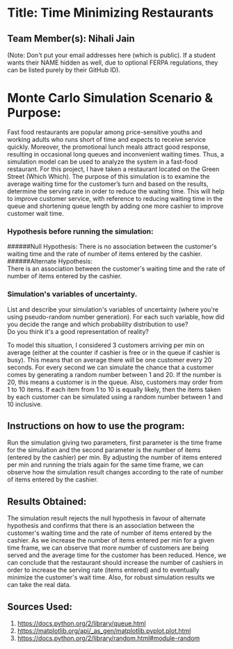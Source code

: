 
# Title: Time Minimizing Restaurants

## Team Member(s): Nihali Jain
(Note: Don't put your email addresses here (which is public).  If a student wants their NAME hidden as well, due to optional FERPA regulations, they can be listed purely by their GitHub ID).

# Monte Carlo Simulation Scenario & Purpose:

Fast food restaurants are popular among price-sensitive youths and working adults who runs short of time and expects to receive service quickly. Moreover, the promotional lunch meals attract good response, resulting in occasional long queues and inconvenient waiting times. Thus, a simulation model can be used to analyze the system in a fast-food restaurant. For this project, I have taken a restaurant located on the Green Street (Which Which). The purpose of this simulation is to examine the average waiting time for the customer’s turn and based on the results, determine the serving rate in order to reduce the waiting time. This will help to improve customer service, with reference to reducing waiting time in the queue and shortening queue length by adding one more cashier to improve customer wait time.

### Hypothesis before running the simulation:

######Null Hypothesis:
There is no association between the customer's waiting time and the rate of number of items entered by the cashier.
######Alternate Hypothesis:  
There is an association between the customer's waiting time and the rate of number of items entered by the cashier.
 

### Simulation's variables of uncertainty. 
List and describe your simulation's variables of uncertainty (where you're using pseudo-random number generation). 
For each such variable, how did you decide the range and which probability distribution to use?  
Do you think it's a good representation of reality?

To model this situation, I considered 3 customers arriving per min on average (either at the counter if cashier is free or in the queue if cashier is busy). This means that on average there will be one customer every 20 seconds. For every second we can simulate the chance that a customer comes by generating a random number between 1 and 20. If the number is 20, this means a customer is in the queue. Also, customers may order from 1 to 10 items. If each item from 1 to 10 is equally likely, then the items taken by each customer can be simulated using a random number between 1 and 10 inclusive.  
## Instructions on how to use the program:

Run the simulation giving two parameters, first parameter is the time frame for the simulation and the second parameter is the number of items (entered by the cashier) per min. By adjusting the number of items entered per min and running the trials again for the same time frame, we can observe how the simulation result changes according to the rate of number of items entered by the cashier.

## Results Obtained:
The simulation result rejects the null hypothesis in favour of alternate hypothesis and confirms that there is an association between the customer's waiting time and the rate of number of items entered by the cashier. As we increase the number of items entered per min for a given time frame, we can observe that more number of customers are being served and the average time for the customer has been reduced. Hence, we can conclude that the restaurant should increase the number of cashiers in order to increase the serving rate (items entered) and to eventually minimize the customer's wait time. Also, for robust simulation results we can take the real data.
## Sources Used:
1. https://docs.python.org/2/library/queue.html
2. https://matplotlib.org/api/_as_gen/matplotlib.pyplot.plot.html
3. https://docs.python.org/2/library/random.html#module-random